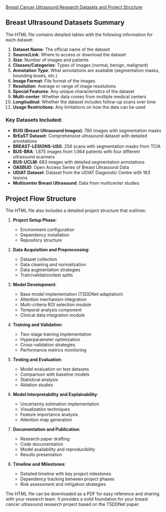 [Breast Cancer Ultrasound Research Datasets and Project Structure](https://mr-dark-debug.github.io/AGTTSN-Attention-Guided-Temporal-Two-Stage-Network/)

## Breast Ultrasound Datasets Summary

The HTML file contains detailed tables with the following information for each dataset:

1. **Dataset Name**: The official name of the dataset
2. **Source/Link**: Where to access or download the dataset
3. **Size**: Number of images and patients
4. **Classes/Categories**: Types of images (normal, benign, malignant)
5. **Annotation Type**: What annotations are available (segmentation masks, bounding boxes, etc.)
6. **Image Format**: File format of the images
7. **Resolution**: Average or range of image resolutions
8. **Special Features**: Any unique characteristics of the dataset
9. **Multi-center**: Whether data comes from multiple medical centers
10. **Longitudinal**: Whether the dataset includes follow-up scans over time
11. **Usage Restrictions**: Any limitations on how the data can be used

### Key Datasets Included:

- **BUSI (Breast Ultrasound Images)**: 780 images with segmentation masks
- **BrEaST Dataset**: Comprehensive ultrasound dataset with detailed annotations
- **BREAST-LESIONS-USG**: 256 scans with segmentation masks from TCIA
- **BUS-BRA**: 1,875 images from 1,064 patients with four different ultrasound scanners
- **BUS-UCLM**: 683 images with detailed segmentation annotations
- **OASBUD**: Open Access Series of Breast Ultrasound Data
- **UDIAT Dataset**: Dataset from the UDIAT Diagnostic Centre with 163 lesions
- **Multicenter Breast Ultrasound**: Data from multicenter studies

## Project Flow Structure

The HTML file also includes a detailed project structure that outlines:

1. **Project Setup Phase**:
   - Environment configuration
   - Dependency installation
   - Repository structure

2. **Data Acquisition and Preprocessing**:
   - Dataset collection
   - Data cleaning and normalization
   - Data augmentation strategies
   - Train/validation/test splits

3. **Model Development**:
   - Base model implementation (TSDDNet adaptation)
   - Attention mechanism integration
   - Multi-criteria ROI selection module
   - Temporal analysis component
   - Clinical data integration module

4. **Training and Validation**:
   - Two-stage training implementation
   - Hyperparameter optimization
   - Cross-validation strategies
   - Performance metrics monitoring

5. **Testing and Evaluation**:
   - Model evaluation on test datasets
   - Comparison with baseline models
   - Statistical analysis
   - Ablation studies

6. **Model Interpretability and Explainability**:
   - Uncertainty estimation implementation
   - Visualization techniques
   - Feature importance analysis
   - Attention map generation

7. **Documentation and Publication**:
   - Research paper drafting
   - Code documentation
   - Model availability and reproducibility
   - Results presentation

8. **Timeline and Milestones**:
   - Detailed timeline with key project milestones
   - Dependency tracking between project phases
   - Risk assessment and mitigation strategies

The HTML file can be downloaded as a PDF for easy reference and sharing with your research team. It provides a solid foundation for your breast cancer ultrasound research project based on the TSDDNet paper.
